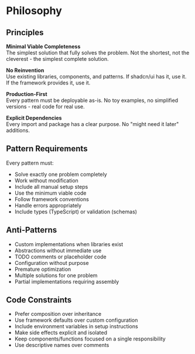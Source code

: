 # Philosophy

## Principles

**Minimal Viable Completeness**  
The simplest solution that fully solves the problem. Not the shortest, not the cleverest - the simplest complete solution.

**No Reinvention**  
Use existing libraries, components, and patterns. If shadcn/ui has it, use it. If the framework provides it, use it.

**Production-First**  
Every pattern must be deployable as-is. No toy examples, no simplified versions - real code for real use.

**Explicit Dependencies**  
Every import and package has a clear purpose. No "might need it later" additions.

## Pattern Requirements

Every pattern must:

- Solve exactly one problem completely
- Work without modification
- Include all manual setup steps
- Use the minimum viable code
- Follow framework conventions
- Handle errors appropriately
- Include types (TypeScript) or validation (schemas)

## Anti-Patterns

- Custom implementations when libraries exist
- Abstractions without immediate use
- TODO comments or placeholder code
- Configuration without purpose
- Premature optimization
- Multiple solutions for one problem
- Partial implementations requiring assembly

## Code Constraints

- Prefer composition over inheritance
- Use framework defaults over custom configuration
- Include environment variables in setup instructions
- Make side effects explicit and isolated
- Keep components/functions focused on a single responsibility
- Use descriptive names over comments
